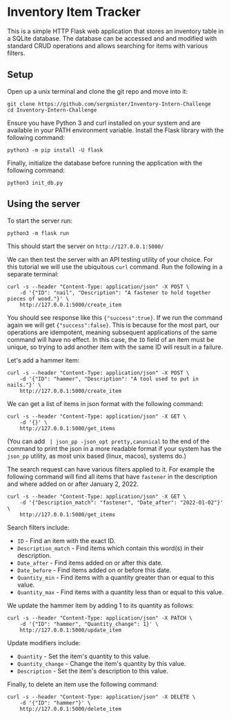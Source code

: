 # Inventory Item Tracker
This is a simple HTTP Flask web application that stores an inventory table in a SQLite database. The database can be accessed and and modified with standard CRUD operations and allows searching for items with various filters.

## Setup
Open up a unix terminal and clone the git repo and move into it:
```
git clone https://github.com/sergmister/Inventory-Intern-Challenge
cd Inventory-Intern-Challenge
```
Ensure you have Python 3 and curl installed on your system and are available in your PATH environment variable. Install the Flask library with the following command:
```
python3 -m pip install -U flask
```
Finally, initialize the database before running the application with the following command:
```
python3 init_db.py
```

## Using the server
To start the server run:
```
python3 -m flask run
```
This should start the server on `http://127.0.0.1:5000/`

We can then test the server with an API testing utility of your choice. For this tutorial we will use the ubiquitous `curl` command. Run the following in a separate terminal:
```
curl -s --header "Content-Type: application/json" -X POST \
    -d '{"ID": "nail", "Description": "A fastener to hold together pieces of wood."}' \
    http://127.0.0.1:5000/create_item
```
You should see response like this `{"success":true}`. If we run the command again we will get `{"success":false}`. This is because for the most part, our operations are idempotent, meaning subsequent applications of the same command will have no effect. In this case, the `ID` field of an item must be unique, so trying to add another item with the same ID will result in a failure.

Let's add a hammer item:
```
curl -s --header "Content-Type: application/json" -X POST \
    -d '{"ID": "hammer", "Description": "A tool used to put in nails."}' \
    http://127.0.0.1:5000/create_item
```

We can get a list of items in json format with the following command:
```
curl -s --header "Content-Type: application/json" -X GET \
    -d '{}' \
    http://127.0.0.1:5000/get_items
```
(You can add ` | json_pp -json_opt pretty,canonical` to the end of the command to print the json in a more readable format if your system has the `json_pp` utility, as most unix based (linux, macos), systems do.)

The search request can have various filters applied to it. For example the following command will find all items that have `fastener` in the description and where added on or after January 2, 2022.
```
curl -s --header "Content-Type: application/json" -X GET \
    -d '{"Description_match": "fastener", "Date_after": "2022-01-02"}' \
    http://127.0.0.1:5000/get_items
```

Search filters include:
- `ID` - Find an item with the exact ID.
- `Description_match` - Find items which contain this word(s) in their description.
- `Date_after` - Find items added on or after this date.
- `Date_before` - Find items added on or before this date.
- `Quantity_min` - Find items with a quantity greater than or equal to this value.
- `Quantity_max` - Find items with a quantity less than or equal to this value.

We update the hammer item by adding 1 to its quantity as follows:
```
curl -s --header "Content-Type: application/json" -X PATCH \
    -d '{"ID": "hammer", "Quantity_change": 1}' \
    http://127.0.0.1:5000/update_item
```

Update modifiers include:
- `Quantity` - Set the item's quantity to this value.
- `Quantity_change` - Change the item's quantity by this value.
- `Description` - Set the item's description to this value.

Finally, to delete an item use the following command:
```
curl -s --header "Content-Type: application/json" -X DELETE \
    -d '{"ID": "hammer"}' \
    http://127.0.0.1:5000/delete_item
```